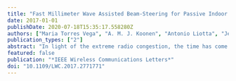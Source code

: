 ```yaml
---
title: "Fast Millimeter Wave Assisted Beam-Steering for Passive Indoor Optical Wireless Networks"
date: 2017-01-01
publishDate: 2020-07-18T15:35:17.558280Z
authors: ["Maria Torres Vega", "A. M. J. Koonen", "Antonio Liotta", "Jeroen Famaey"]
publication_types: ["2"]
abstract: "In light of the extreme radio congestion, the time has come to consider the upper parts of the electromagnetic spectrum. Optical beam-steered wireless communications offer great potential for future indoor short-range connectivity, due to virtually unlimited available bandwidth and lack of interference. However, such networks require fast automatic beam-steering solutions. In this letter, we propose a novel optical beam-steering approach that exploits coarse grained millimeter wave localization to significantly reduce optical beam-steering time. We formulate it as a search problem that is NP-hard to solve optimally. Moreover, we present the MMW-OBS heuristic that efficiently solves it in real-time. Results show that MMW-OBS provides total steering times below 1 s using state of the art millimeter wave localization, which is already sufficient to support sporadically mobile devices."
featured: false
publication: "*IEEE Wireless Communications Letters*"
doi: "10.1109/LWC.2017.2771771"
---
```



